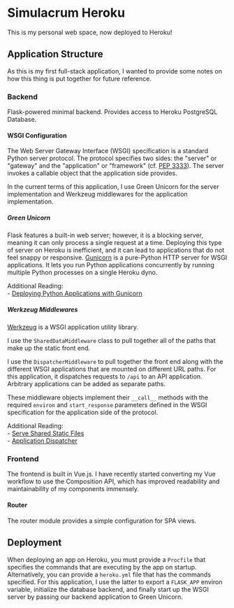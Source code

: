 # Simulacrum Heroku

This is my personal web space, now deployed to Heroku! 

## Application Structure

As this is my first full-stack application, I wanted to provide some notes on how this thing is put together for future reference.

### Backend

Flask-powered minimal backend. Provides access to Heroku PostgreSQL Database.

#### WSGI Configuration

The Web Server Gateway Interface (WSGI) specification is a standard Python server protocol. The protocol specifies two sides: the "server" or "gateway" and the "application" or "framework" (cf. [PEP 3333](https://peps.python.org/pep-3333/#specification-overview)). The server invokes a callable object that the application side provides.

In the current terms of this application, I use Green Unicorn for the server implementation and Werkzeug middlewares for the application implementation.

##### Green Unicorn

Flask features a built-in web server; however, it is a blocking server, meaning it can only process a single request at a time. Deploying this type of server on Heroku is inefficient, and it can lead to applications that do not feel snappy or responsive. [Gunicorn](https://gunicorn.org/) is a pure-Python HTTP server for WSGI applications. It lets you run Python applications concurrently by running multiple Python processes on a single Heroku dyno.

Additional Reading:  
	- [Deploying Python Applications with Gunicorn](https://devcenter.heroku.com/articles/python-gunicorn)

##### Werkzeug Middlewares

[Werkzeug](https://werkzeug.palletsprojects.com/en/2.1.x/#) is a WSGI application utility library. 

I use the `SharedDataMiddleware` class to pull together all of the paths that make up the static front end. 

I use the `DispatcherMiddleware` to pull together the front end along with the different WSGI applications that are mounted on different URL paths. For this application, it dispatches requests to `/api` to an API application. Arbitrary applications can be added as separate paths.

These middleware objects implement their `__call__` methods with the required `environ` and `start_response` parameters defined in the WSGI specification for the application side of the protocol.

Additional Reading:  
	- [Serve Shared Static Files](https://werkzeug.palletsprojects.com/en/2.1.x/middleware/shared_data/)  
	- [Application Dispatcher](https://werkzeug.palletsprojects.com/en/2.1.x/middleware/dispatcher/)

### Frontend

The frontend is built in Vue.js. I have recently started converting my Vue workflow to use the Composition API, which has improved readability and maintainability of my components immensely.

#### Router

The router module provides a simple configuration for SPA views.

## Deployment

When deploying an app on Heroku, you must provide a `Procfile` that specifies the commands that are executing by the app on startup. Alternatively, you can provide a `heroku.yml` file that has the commands specified. For this application, I use the latter to export a `FLASK_APP` environ variable, initialize the database backend, and finally start up the WSGI server by passing our backend application to Green Unicorn.
